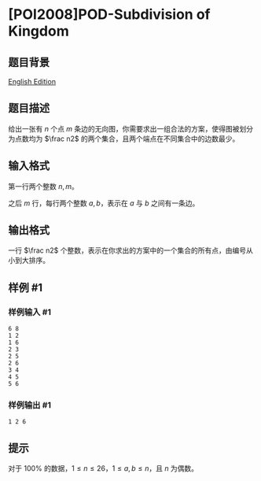# [POI2008]POD-Subdivision of Kingdom

## 题目背景

[English Edition](/paste/eu7u3hqg)

## 题目描述

给出一张有 $n$ 个点 $m$ 条边的无向图，你需要求出一组合法的方案，使得图被划分为点数均为 $\frac n2$ 的两个集合，且两个端点在不同集合中的边数最少。

## 输入格式

第一行两个整数 $n,m$。

之后 $m$ 行，每行两个整数 $a, b$，表示在 $a$ 与 $b$ 之间有一条边。

## 输出格式

一行 $\frac n2$ 个整数，表示在你求出的方案中的一个集合的所有点，由编号从小到大排序。

## 样例 #1

### 样例输入 #1
```
6 8
1 2
1 6
2 3
2 5
2 6
3 4
4 5
5 6
```

### 样例输出 #1

```
1 2 6
```

## 提示

对于 $100\%$ 的数据，$1\le n\le 26$，$1\le a,b\le n$，且 $n$ 为偶数。
